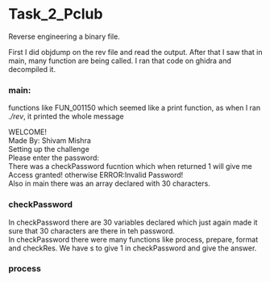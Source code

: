 # Task_2_Pclub
Reverse engineering a binary file.

First I did objdump on the rev file and read the output. After that I saw that in main, many function are being called. 
I ran that code on ghidra and decompiled it. 


### main:
functions like FUN_001150 which seemed like a print function, as when I ran _*./rev*_, it printed the whole message

WELCOME!  
Made By: Shivam Mishra  
Setting up the challenge  
Please enter the password:  
There was a checkPassword fucntion which when returned 1 will give me Access granted! otherwise ERROR:Invalid Password!  
Also in main there was an array declared with 30 characters.   



### checkPassword
In checkPassword there are 30 variables declared which just again made it sure that 30 characters are there in teh password.   
In checkPassword there were many functions like process, prepare, format and checkRes. 
We have s to give 1 in checkPassword and give the answer. 


### process

